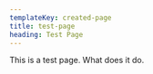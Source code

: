 ```yaml
---
templateKey: created-page
title: test-page
heading: Test Page
---
```

This is a test page. What does it do.

